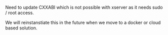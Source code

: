 Need to update CXXABI which is not possible with xserver as it needs sudo / root access.

We will reinstanstiate this in the future when we move to a docker or cloud based solution.